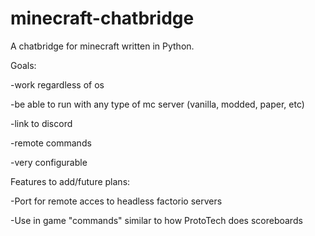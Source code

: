 # minecraft-chatbridge

A chatbridge for minecraft written in Python.
  
   Goals:
  
   -work regardless of os
  
   -be able to run with any type of mc server (vanilla, modded, paper, etc)
  
   -link to discord
 
  -remote commands
 
  -very configurable
 
  Features to add/future plans:
 
  -Port for remote acces to headless factorio servers
 
  -Use in game "commands" similar to how ProtoTech does scoreboards
